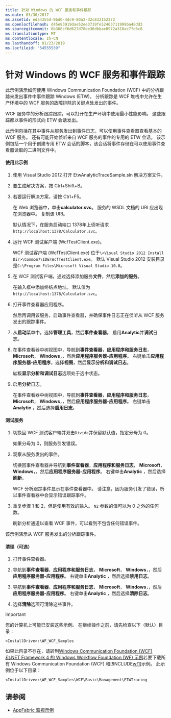 ```yaml
---
title: 针对 Windows 的 WCF 服务和事件跟踪
ms.date: 03/30/2017
ms.assetid: eda4355d-0bd0-4dc9-80a2-d2c832152272
ms.openlocfilehash: d45e83919dae52ee3719fe52463711999ba48dd3
ms.sourcegitcommit: 6b308cf6d627d78ee36dbbae8972a310ac7fd6c8
ms.translationtype: MT
ms.contentlocale: zh-CN
ms.lasthandoff: 01/23/2019
ms.locfileid: "54555539"
---
```

# <a name="wcf-services-and-event-tracing-for-windows"></a>针对 Windows 的 WCF 服务和事件跟踪
此示例演示如何使用 Windows Communication Foundation (WCF) 中的分析跟踪来发出事件中事件跟踪 Windows (ETW)。 分析跟踪是 WCF 堆栈中允许在生产环境中的 WCF 服务的故障排除的关键点处发出的事件。

 WCF 服务中的分析跟踪跟踪，可以打开在生产环境中使用最小性能影响。 这些跟踪都以事件的形式向 ETW 会话发出。

 此示例包括在其中事件从服务发出到事件日志，可以使用事件查看器查看基本的 WCF 服务。 还有可能开始侦听来自 WCF 服务的事件的专用的 ETW 会话。 该示例包括一个用于创建专用 ETW 会话的脚本，该会话将事件存储在可以使用事件查看器读取的二进制文件中。

#### <a name="to-use-this-sample"></a>使用此示例

1.  使用 Visual Studio 2012 打开 EtwAnalyticTraceSample.sln 解决方案文件。

2.  要生成解决方案，按 Ctrl+Shift+B。

3.  若要运行解决方案，请按 Ctrl+F5。

     在 Web 浏览器中，单击**calculator.svc**。 服务的 WSDL 文档的 URI 应出现在浏览器中。 复制该 URI。

     默认情况下，在服务启动端口 1378年上侦听请求`http://localhost:1378/Calculator.svc`。

4.  运行 WCF 测试客户端 (WcfTestClient.exe)。

     WCF 测试客户端 (WcfTestClient.exe) 位于`\<Visual Studio 2012 Install Dir>\Common7\IDE\WcfTestClient.exe`。  默认 Visual Studio 2012 安装目录是`C:\Program Files\Microsoft Visual Studio 10.0`。

5.  在 WCF 测试客户端，通过选择添加服务**文件**，然后**添加的服务**。

     在输入框中添加终结点地址。 默认值为 `http://localhost:1378/Calculator.svc`。

6.  打开事件查看器应用程序。

     然后再调用该服务，启动事件查看器，并确保事件日志正在侦听从 WCF 服务发出的跟踪事件。

7.  从**启动**菜单中，选择**管理工具**，然后**事件查看器**。  启用**Analytic**并**调试**日志。

8.  在事件查看器中树视图中，导航到**事件查看器**，**应用程序和服务日志**， **Microsoft**， **Windows**，，然后**应用程序服务器-应用程序**。 右键单击**应用程序服务器-应用程序**，选择**视图**，然后**显示分析和调试日志**。

     絋粄**显示分析和调试日志**选项处于选中状态。

9. 启用**分析**日志。

     在事件查看器中树视图中，导航到**事件查看器**，**应用程序和服务日志**， **Microsoft**， **Windows**，，然后**应用程序服务器-应用程序**。 右键单击**Analytic** ，然后选择**启用日志**。

#### <a name="to-test-the-service"></a>测试服务

1.  切换回 WCF 测试客户端并双击`Divide`并保留默认值，指定分母为 0。

     如果分母为 0，则服务引发错误。

2.  观察从服务发出的事件。

     切换回事件查看器并导航到**事件查看器**，**应用程序和服务日志**， **Microsoft**， **Windows**，，然后**应用程序服务器-应用程序**。 右键单击**Analytic** ，然后选择**刷新**。

     WCF 分析跟踪事件显示在事件查看器中。 请注意，因为服务引发了错误，所以事件查看器中会显示错误跟踪事件。

3.  重复步骤 1 和 2，但是使用有效的输入。 `N2` 参数的值可以为 0 之外的任何数。

     刷新分析通道以查看 WCF 事件，可以看到不包含任何错误事件。

 该示例演示从 WCF 服务发出的分析跟踪事件。

#### <a name="to-cleanup-optional"></a>清理（可选）

1.  打开事件查看器。

2.  导航到**事件查看器**，**应用程序和服务日志**， **Microsoft**， **Windows**，，然后**应用程序服务器-应用程序**。 右键单击**Analytic** ，然后选择**禁用日志**。

3.  导航到**事件查看器**，**应用程序和服务日志**， **Microsoft**， **Windows**，，然后**应用程序服务器-应用程序**。 右键单击**Analytic** ，然后选择**清除日志**。

4.  选择**清除**选项可清除这些事件。

> [!IMPORTANT]
>  您的计算机上可能已安装这些示例。 在继续操作之前，请先检查以下（默认）目录：  
>   
>  `<InstallDrive>:\WF_WCF_Samples`  
>   
>  如果此目录不存在，请转到[Windows Communication Foundation (WCF) 和.NET Framework 4 的 Windows Workflow Foundation (WF) 示例](https://go.microsoft.com/fwlink/?LinkId=150780)若要下载所有 Windows Communication Foundation (WCF) 和[!INCLUDE[wf1](../../../../includes/wf1-md.md)]示例。 此示例位于以下目录：  
>   
>  `<InstallDrive>:\WF_WCF_Samples\WCF\Basic\Management\ETWTracing`  
  
## <a name="see-also"></a>请参阅
- [AppFabric 监视示例](https://go.microsoft.com/fwlink/?LinkId=193959)

